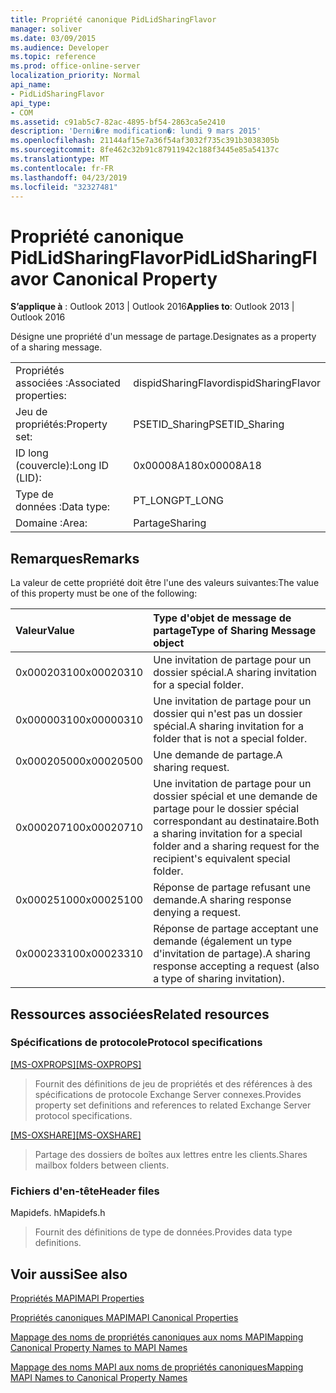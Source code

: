 ```yaml
---
title: Propriété canonique PidLidSharingFlavor
manager: soliver
ms.date: 03/09/2015
ms.audience: Developer
ms.topic: reference
ms.prod: office-online-server
localization_priority: Normal
api_name:
- PidLidSharingFlavor
api_type:
- COM
ms.assetid: c91ab5c7-82ac-4895-bf54-2863ca5e2410
description: 'Derni�re modification�: lundi 9 mars 2015'
ms.openlocfilehash: 21144af15e7a36f54af3032f735c391b3038305b
ms.sourcegitcommit: 8fe462c32b91c87911942c188f3445e85a54137c
ms.translationtype: MT
ms.contentlocale: fr-FR
ms.lasthandoff: 04/23/2019
ms.locfileid: "32327481"
---
```

# <a name="pidlidsharingflavor-canonical-property"></a><span data-ttu-id="35370-103">Propriété canonique PidLidSharingFlavor</span><span class="sxs-lookup"><span data-stu-id="35370-103">PidLidSharingFlavor Canonical Property</span></span>

  
  
<span data-ttu-id="35370-104">**S’applique à** : Outlook 2013 | Outlook 2016</span><span class="sxs-lookup"><span data-stu-id="35370-104">**Applies to**: Outlook 2013 | Outlook 2016</span></span> 
  
<span data-ttu-id="35370-105">Désigne une propriété d'un message de partage.</span><span class="sxs-lookup"><span data-stu-id="35370-105">Designates as a property of a sharing message.</span></span>
  
|||
|:-----|:-----|
|<span data-ttu-id="35370-106">Propriétés associées :</span><span class="sxs-lookup"><span data-stu-id="35370-106">Associated properties:</span></span>  <br/> |<span data-ttu-id="35370-107">dispidSharingFlavor</span><span class="sxs-lookup"><span data-stu-id="35370-107">dispidSharingFlavor</span></span>  <br/> |
|<span data-ttu-id="35370-108">Jeu de propriétés:</span><span class="sxs-lookup"><span data-stu-id="35370-108">Property set:</span></span>  <br/> |<span data-ttu-id="35370-109">PSETID_Sharing</span><span class="sxs-lookup"><span data-stu-id="35370-109">PSETID_Sharing</span></span>  <br/> |
|<span data-ttu-id="35370-110">ID long (couvercle):</span><span class="sxs-lookup"><span data-stu-id="35370-110">Long ID (LID):</span></span>  <br/> |<span data-ttu-id="35370-111">0x00008A18</span><span class="sxs-lookup"><span data-stu-id="35370-111">0x00008A18</span></span>  <br/> |
|<span data-ttu-id="35370-112">Type de données :</span><span class="sxs-lookup"><span data-stu-id="35370-112">Data type:</span></span>  <br/> |<span data-ttu-id="35370-113">PT_LONG</span><span class="sxs-lookup"><span data-stu-id="35370-113">PT_LONG</span></span>  <br/> |
|<span data-ttu-id="35370-114">Domaine :</span><span class="sxs-lookup"><span data-stu-id="35370-114">Area:</span></span>  <br/> |<span data-ttu-id="35370-115">Partage</span><span class="sxs-lookup"><span data-stu-id="35370-115">Sharing</span></span>  <br/> |
   
## <a name="remarks"></a><span data-ttu-id="35370-116">Remarques</span><span class="sxs-lookup"><span data-stu-id="35370-116">Remarks</span></span>

<span data-ttu-id="35370-117">La valeur de cette propriété doit être l'une des valeurs suivantes:</span><span class="sxs-lookup"><span data-stu-id="35370-117">The value of this property must be one of the following:</span></span>
  
|<span data-ttu-id="35370-118">**Valeur**</span><span class="sxs-lookup"><span data-stu-id="35370-118">**Value**</span></span>|<span data-ttu-id="35370-119">**Type d'objet de message de partage**</span><span class="sxs-lookup"><span data-stu-id="35370-119">**Type of Sharing Message object**</span></span>|
|:-----|:-----|
|<span data-ttu-id="35370-120">0x00020310</span><span class="sxs-lookup"><span data-stu-id="35370-120">0x00020310</span></span>  <br/> |<span data-ttu-id="35370-121">Une invitation de partage pour un dossier spécial.</span><span class="sxs-lookup"><span data-stu-id="35370-121">A sharing invitation for a special folder.</span></span>  <br/> |
|<span data-ttu-id="35370-122">0x00000310</span><span class="sxs-lookup"><span data-stu-id="35370-122">0x00000310</span></span>  <br/> |<span data-ttu-id="35370-123">Une invitation de partage pour un dossier qui n'est pas un dossier spécial.</span><span class="sxs-lookup"><span data-stu-id="35370-123">A sharing invitation for a folder that is not a special folder.</span></span>  <br/> |
|<span data-ttu-id="35370-124">0x00020500</span><span class="sxs-lookup"><span data-stu-id="35370-124">0x00020500</span></span>  <br/> |<span data-ttu-id="35370-125">Une demande de partage.</span><span class="sxs-lookup"><span data-stu-id="35370-125">A sharing request.</span></span>  <br/> |
|<span data-ttu-id="35370-126">0x00020710</span><span class="sxs-lookup"><span data-stu-id="35370-126">0x00020710</span></span>  <br/> |<span data-ttu-id="35370-127">Une invitation de partage pour un dossier spécial et une demande de partage pour le dossier spécial correspondant au destinataire.</span><span class="sxs-lookup"><span data-stu-id="35370-127">Both a sharing invitation for a special folder and a sharing request for the recipient's equivalent special folder.</span></span>  <br/> |
|<span data-ttu-id="35370-128">0x00025100</span><span class="sxs-lookup"><span data-stu-id="35370-128">0x00025100</span></span>  <br/> |<span data-ttu-id="35370-129">Réponse de partage refusant une demande.</span><span class="sxs-lookup"><span data-stu-id="35370-129">A sharing response denying a request.</span></span>  <br/> |
|<span data-ttu-id="35370-130">0x00023310</span><span class="sxs-lookup"><span data-stu-id="35370-130">0x00023310</span></span>  <br/> |<span data-ttu-id="35370-131">Réponse de partage acceptant une demande (également un type d'invitation de partage).</span><span class="sxs-lookup"><span data-stu-id="35370-131">A sharing response accepting a request (also a type of sharing invitation).</span></span>  <br/> |
   
## <a name="related-resources"></a><span data-ttu-id="35370-132">Ressources associées</span><span class="sxs-lookup"><span data-stu-id="35370-132">Related resources</span></span>

### <a name="protocol-specifications"></a><span data-ttu-id="35370-133">Spécifications de protocole</span><span class="sxs-lookup"><span data-stu-id="35370-133">Protocol specifications</span></span>

<span data-ttu-id="35370-134">[[MS-OXPROPS]](https://msdn.microsoft.com/library/f6ab1613-aefe-447d-a49c-18217230b148%28Office.15%29.aspx)</span><span class="sxs-lookup"><span data-stu-id="35370-134">[[MS-OXPROPS]](https://msdn.microsoft.com/library/f6ab1613-aefe-447d-a49c-18217230b148%28Office.15%29.aspx)</span></span>
  
> <span data-ttu-id="35370-135">Fournit des définitions de jeu de propriétés et des références à des spécifications de protocole Exchange Server connexes.</span><span class="sxs-lookup"><span data-stu-id="35370-135">Provides property set definitions and references to related Exchange Server protocol specifications.</span></span>
    
<span data-ttu-id="35370-136">[[MS-OXSHARE]](https://msdn.microsoft.com/library/e4e5bd27-d5e0-43f9-a6ea-550876724f3d%28Office.15%29.aspx)</span><span class="sxs-lookup"><span data-stu-id="35370-136">[[MS-OXSHARE]](https://msdn.microsoft.com/library/e4e5bd27-d5e0-43f9-a6ea-550876724f3d%28Office.15%29.aspx)</span></span>
  
> <span data-ttu-id="35370-137">Partage des dossiers de boîtes aux lettres entre les clients.</span><span class="sxs-lookup"><span data-stu-id="35370-137">Shares mailbox folders between clients.</span></span>
    
### <a name="header-files"></a><span data-ttu-id="35370-138">Fichiers d'en-tête</span><span class="sxs-lookup"><span data-stu-id="35370-138">Header files</span></span>

<span data-ttu-id="35370-139">Mapidefs. h</span><span class="sxs-lookup"><span data-stu-id="35370-139">Mapidefs.h</span></span>
  
> <span data-ttu-id="35370-140">Fournit des définitions de type de données.</span><span class="sxs-lookup"><span data-stu-id="35370-140">Provides data type definitions.</span></span>
    
## <a name="see-also"></a><span data-ttu-id="35370-141">Voir aussi</span><span class="sxs-lookup"><span data-stu-id="35370-141">See also</span></span>



[<span data-ttu-id="35370-142">Propriétés MAPI</span><span class="sxs-lookup"><span data-stu-id="35370-142">MAPI Properties</span></span>](mapi-properties.md)
  
[<span data-ttu-id="35370-143">Propriétés canoniques MAPI</span><span class="sxs-lookup"><span data-stu-id="35370-143">MAPI Canonical Properties</span></span>](mapi-canonical-properties.md)
  
[<span data-ttu-id="35370-144">Mappage des noms de propriétés canoniques aux noms MAPI</span><span class="sxs-lookup"><span data-stu-id="35370-144">Mapping Canonical Property Names to MAPI Names</span></span>](mapping-canonical-property-names-to-mapi-names.md)
  
[<span data-ttu-id="35370-145">Mappage des noms MAPI aux noms de propriétés canoniques</span><span class="sxs-lookup"><span data-stu-id="35370-145">Mapping MAPI Names to Canonical Property Names</span></span>](mapping-mapi-names-to-canonical-property-names.md)

